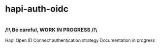 # hapi-auth-oidc
![<gdelpu>](https://circleci.com/gh/gdelpu/hapi-auth-oidc.svg?style=shield)
### /!\ Be careful, WORK IN PROGRESS /!\

Hapi Open ID Connect authentication strategy
Documentation in progress
